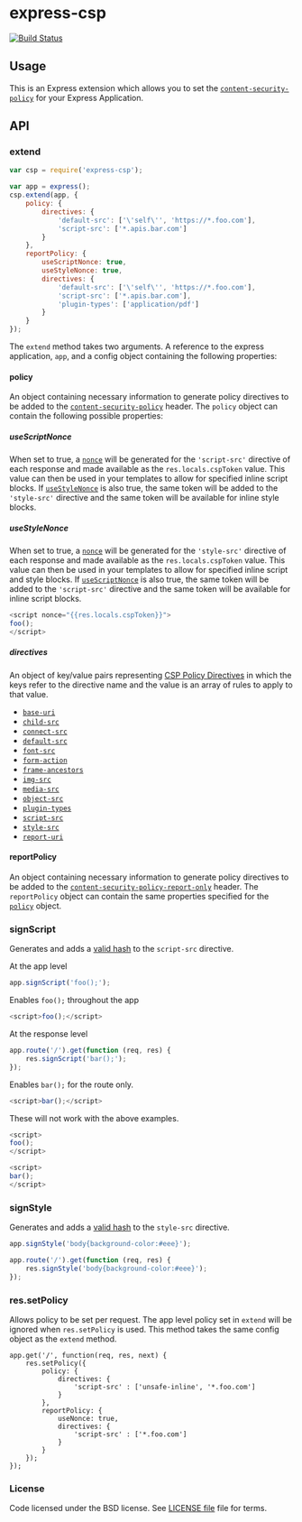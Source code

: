 express-csp
===========

[![Build Status][travis-badge]][travis]

Usage
-----

This is an Express extension which allows you to set the [`content-security-policy`](https://w3c.github.io/webappsec/specs/content-security-policy/) for your Express Application. 

API
---

### extend
```js
var csp = require('express-csp');

var app = express();
csp.extend(app, {
    policy: {
        directives: {
            'default-src': ['\'self\'', 'https://*.foo.com'],
            'script-src': ['*.apis.bar.com']
        }
    },
    reportPolicy: {
        useScriptNonce: true,
        useStyleNonce: true,
        directives: {
            'default-src': ['\'self\'', 'https://*.foo.com'],
            'script-src': ['*.apis.bar.com'],
            'plugin-types': ['application/pdf']
        }
    }
});
```

The `extend` method takes two arguments. A reference to the express application, `app`, and
a config object containing the following properties:


#### policy
An object containing necessary information to generate policy directives to be added to the [`content-security-policy`](http://w3c.github.io/webappsec/specs/content-security-policy/#content-security-policy-header-field) header. The `policy` object can contain the following possible properties:

##### useScriptNonce

When set to true, a [`nonce`](http://w3c.github.io/webappsec/specs/content-security-policy/#script-src-the-nonce-attribute) will be generated for the `'script-src'` directive of each response and made available as the `res.locals.cspToken` value. This value can then be used in your templates to allow for specified inline script blocks. If [`useStyleNonce`](#useStyleNonce) is also true, the same token will be added to the `'style-src'` directive and the same token will be available for inline style blocks.

##### useStyleNonce

When set to true, a [`nonce`](http://w3c.github.io/webappsec/specs/content-security-policy/#script-src-the-nonce-attribute) will be generated for the `'style-src'` directive of each response and made available as the `res.locals.cspToken` value. This value can then be used in your templates to allow for specified inline script and style blocks. If [`useScriptNonce`](#useScriptNonce) is also true, the same token will be added to the `'script-src'` directive and the same token will be available for inline script blocks.

```js
<script nonce="{{res.locals.cspToken}}">
foo();
</script>
```

##### directives 
An object of key/value pairs representing [CSP Policy Directives](http://w3c.github.io/webappsec/specs/content-security-policy/#directives) in which the keys refer to the directive
name and the value is an array of rules to apply to that value. 

- [`base-uri`](http://w3c.github.io/webappsec/specs/content-security-policy/#directive-base-uri)
- [`child-src`](http://w3c.github.io/webappsec/specs/content-security-policy/#directive-child-src)
- [`connect-src`](http://w3c.github.io/webappsec/specs/content-security-policy/#directive-connect-src)
- [`default-src`](http://w3c.github.io/webappsec/specs/content-security-policy/#directive-default-src)
- [`font-src`](http://w3c.github.io/webappsec/specs/content-security-policy/#directive-font-src)
- [`form-action`](http://w3c.github.io/webappsec/specs/content-security-policy/#directive-form-action)
- [`frame-ancestors`](http://w3c.github.io/webappsec/specs/content-security-policy/#directive-frame-ancestors)
- [`img-src`](http://w3c.github.io/webappsec/specs/content-security-policy/#directive-img-src)
- [`media-src`](http://w3c.github.io/webappsec/specs/content-security-policy/#directive-media-src)
- [`object-src`](http://w3c.github.io/webappsec/specs/content-security-policy/#directive-object-src)
- [`plugin-types`](http://w3c.github.io/webappsec/specs/content-security-policy/#directive-plugin-types)
- [`script-src`](http://w3c.github.io/webappsec/specs/content-security-policy/#directive-script-src)
- [`style-src`](http://w3c.github.io/webappsec/specs/content-security-policy/#directive-style-src)
- [`report-uri`](http://w3c.github.io/webappsec/specs/content-security-policy/#directive-report-uri)


#### reportPolicy
An object containing necessary information to generate policy directives to be added to the [`content-security-policy-report-only`](http://w3c.github.io/webappsec/specs/content-security-policy/#content-security-policy-report-only-header-field) header. The `reportPolicy` object can contain the same properties specified for the [`policy`](#policy) object.


### signScript

Generates and adds a [valid hash](http://w3c.github.io/webappsec/specs/content-security-policy/#source-list-valid-hashes) to the `script-src` directive. 

At the app level
```js
app.signScript('foo();');
```

Enables `foo();` throughout the app
```js
<script>foo();</script>
```
At the response level
```js
app.route('/').get(function (req, res) {
    res.signScript('bar();');
});
```
Enables `bar();` for the route only.
```js
<script>bar();</script>
```

These will not work with the above examples.
```js
<script>
foo();
</script>

<script>
bar();
</script>
```

### signStyle

Generates and adds a [valid hash](http://w3c.github.io/webappsec/specs/content-security-policy/#source-list-valid-hashes) to the `style-src` directive. 

```js
app.signStyle('body{background-color:#eee}');
```

```js
app.route('/').get(function (req, res) {
    res.signStyle('body{background-color:#eee}');
});
```

### res.setPolicy
Allows policy to be set per request. The app level policy set in `extend` will be ignored when `res.setPolicy` is used. This method takes the same config object as the `extend` method.

```
app.get('/', function(req, res, next) {
    res.setPolicy({
        policy: {
            directives: {
                'script-src' : ['unsafe-inline', '*.foo.com']
            }
        },
        reportPolicy: {
            useNonce: true,
            directives: {
                'script-src' : ['*.foo.com']
            }
        }
    });
});
```
### License

Code licensed under the BSD license. See [LICENSE file][] file for terms.

[LICENSE file]: https://github.com/yahoo/express-csp/blob/master/LICENSE
[travis]: https://magnum.travis-ci.com/yahoo/express-csp
[travis-badge]: https://magnum.travis-ci.com/yahoo/express-csp.svg?token=sERbWYBoHCubXykGzY6R
